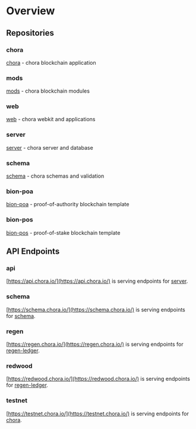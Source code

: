 # Overview

## Repositories

### chora

[chora](https://github.com/chora-io/chora) - chora blockchain application

### mods

[mods](https://github.com/chora-io/mods) - chora blockchain modules

### web

[web](https://github.com/chora-io/web) - chora webkit and applications

### server

[server](https://github.com/chora-io/server) - chora server and database

### schema

[schema](https://github.com/chora-io/schema) - chora schemas and validation

### bion-poa

[bion-poa](https://github.com/chora-io/bion-poa) - proof-of-authority blockchain template

### bion-pos

[bion-pos](https://github.com/chora-io/bion-pos) - proof-of-stake blockchain template

## API Endpoints

### api

[https://api.chora.io/](https://api.chora.io/) is serving endpoints for [server](https://github.com/chora-io/server).

### schema

[https://schema.chora.io/](https://schema.chora.io/) is serving endpoints for [schema](https://github.com/chora-io/schema).

### regen

[https://regen.chora.io/](https://regen.chora.io/) is serving endpoints for [regen-ledger](https://github.com/regen-network/regen-ledger).

### redwood

[https://redwood.chora.io/](https://redwood.chora.io/) is serving endpoints for [regen-ledger](https://github.com/regen-network/regen-ledger).

### testnet

[https://testnet.chora.io/](https://testnet.chora.io/) is serving endpoints for [chora](https://github.com/chora-io/chora).
